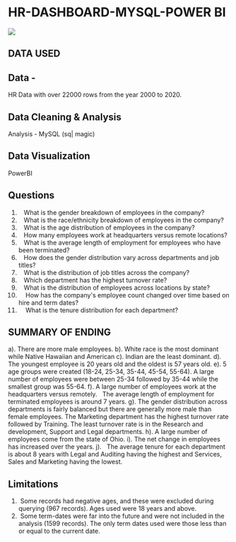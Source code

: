# HR-DASHBOARD-MYSQL-POWER BI
![](Screenshot.png/screenshot.png)

## DATA USED

## Data - 
HR Data with over 22000 rows from the year 2000 to 2020.
## Data Cleaning & Analysis 
Analysis - MySQL (sq| magic)
## Data Visualization 
PowerBI

## Questions
1.    What is the gender breakdown of employees in the company?
2.    What is the race/ethnicity breakdown of employees in the company?
3.    What is the age distribution of employees in the company?
4.    How many employees work at headquarters versus remote locations?
5.    What is the average length of employment for employees who have been
terminated?
6.    How does the gender distribution vary across departments and job titles?
7.    What is the distribution of job titles across the company?
8.    Which department has the highest turnover rate?
9.    What is the distribution of employees across locations by state?
10.     How has the company's employee count changed over time
based on hire and term dates?
11.     What is the tenure distribution for each department?
    
## SUMMARY OF ENDING 
a). There are more male employees.
b). White race is the most dominant while Native Hawaiian and American
c). Indian are the least dominant.
d). The youngest employee is 20 years old and the oldest is 57 years old.
e). 5 age groups were created (18-24, 25-34, 35-44, 45-54, 55-64). A large
number of employees were between 25-34 followed by 35-44 while the
smallest group was 55-64.
f). A large number of employees work at the headquarters versus remotely.
   The average length of employment for terminated employees is around 7
years.
g). The gender distribution across departments is fairly balanced but there
are generally more male than female employees.
The Marketing department has the highest turnover rate followed by
Training. The least turnover rate is in the Research and development,
Support and Legal departments.
h). A large number of employees come from the state of Ohio.
i). The net change in employees has increased over the years.
j).   The average tenure for each department is about 8 years with Legal and
Auditing having the highest and Services, Sales and Marketing having the
lowest.

## Limitations
1.  Some records had negative ages, and these were excluded during
querying (967 records). Ages used were 18 years and above.
2.  Some term-dates were far into the future and were not included in the
analysis (1599 records). The only term dates used were those less than or
equal to the current date.
